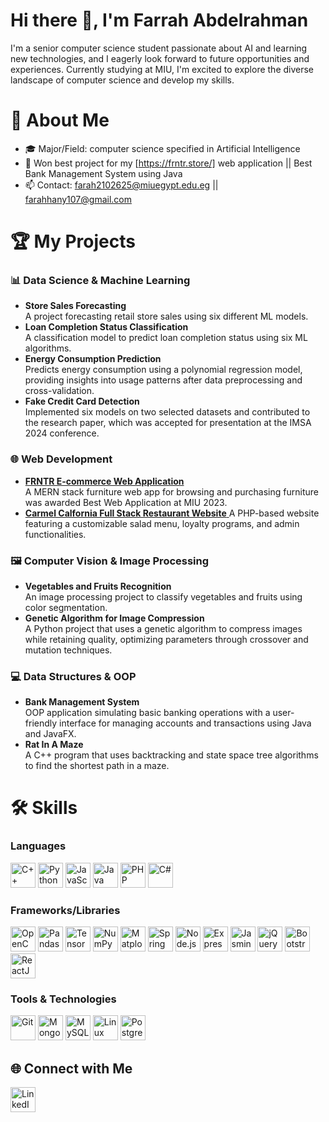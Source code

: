 # Hi there 👋, I'm Farrah Abdelrahman

I'm a senior computer science student passionate about AI and learning new technologies, and I eagerly look forward to future opportunities and experiences. Currently studying at MIU, I'm excited to explore the diverse landscape of computer science and develop my skills.

# 🔭 About Me

- 🎓 Major/Field: computer science specified in Artificial Intelligence
- 🥇 Won best project for my [https://frntr.store/] web application || Best Bank Management System using Java
- 📫 Contact: farah2102625@miuegypt.edu.eg || farahhany107@gmail.com

# 🏆 My Projects 
### 📊 Data Science & Machine Learning
- **Store Sales Forecasting**  
  A project forecasting retail store sales using six different ML models.
- **Loan Completion Status Classification**  
  A classification model to predict loan completion status using six ML algorithms.
- **Energy Consumption Prediction**  
  Predicts energy consumption using a polynomial regression model, providing insights into usage patterns after data preprocessing and cross-validation.
- **Fake Credit Card Detection**  
  Implemented six models on two selected datasets and contributed to the research paper, which was accepted for presentation at the IMSA 2024 conference.

### 🌐 Web Development
- <a href="https://github.com/nouranMo/FRNTR">**FRNTR E-commerce Web Application**</a>  
  A MERN stack furniture web app for browsing and purchasing furniture was awarded Best Web Application at MIU 2023.
- <a href="https://github.com/mennaemam12/Carmel-California"> **Carmel Calfornia Full Stack Restaurant Website**
  </a>
      A PHP-based website featuring a customizable salad menu, loyalty programs, and admin functionalities.



 ### 🖼️ Computer Vision & Image Processing
- **Vegetables and Fruits Recognition**  
  An image processing project to classify vegetables and fruits using color segmentation.
- **Genetic Algorithm for Image Compression**  
  A Python project that uses a genetic algorithm to compress images while retaining quality, optimizing parameters through crossover and mutation techniques.


### 💻 Data Structures & OOP
- **Bank Management System**  
  OOP application simulating basic banking operations with a user-friendly interface for managing accounts and transactions using Java and JavaFX.
- **Rat In A Maze**  
  A C++ program that uses backtracking and state space tree algorithms to find the shortest path in a maze.




# 🛠️ Skills

### Languages
<p>
  <img src="https://cdn.jsdelivr.net/gh/devicons/devicon/icons/cplusplus/cplusplus-original.svg" alt="C++" width="40" height="40"/>
  <img src="https://cdn.jsdelivr.net/gh/devicons/devicon/icons/python/python-original.svg" alt="Python" width="40" height="40"/>
  <img src="https://cdn.jsdelivr.net/gh/devicons/devicon/icons/javascript/javascript-original.svg" alt="JavaScript" width="40" height="40"/>
  <img src="https://cdn.jsdelivr.net/gh/devicons/devicon/icons/java/java-original.svg" alt="Java" width="40" height="40"/>
  <img src="https://cdn.jsdelivr.net/gh/devicons/devicon/icons/php/php-original.svg" alt="PHP" width="40" height="40"/>
  <img src="https://cdn.jsdelivr.net/gh/devicons/devicon/icons/csharp/csharp-original.svg" alt="C#" width="40" height="40"/>
</p>

### Frameworks/Libraries
<p>
  <img src="https://cdn.jsdelivr.net/gh/devicons/devicon/icons/opencv/opencv-original.svg" alt="OpenCV" width="40" height="40"/>
  <img src="https://cdn.jsdelivr.net/gh/devicons/devicon/icons/pandas/pandas-original.svg" alt="Pandas" width="40" height="40"/>
  <img src="https://cdn.jsdelivr.net/gh/devicons/devicon/icons/tensorflow/tensorflow-original.svg" alt="TensorFlow" width="40" height="40"/>
  <img src="https://cdn.jsdelivr.net/gh/devicons/devicon/icons/numpy/numpy-original.svg" alt="NumPy" width="40" height="40"/>
  <img src="https://upload.wikimedia.org/wikipedia/commons/8/84/Matplotlib_icon.svg" alt="Matplotlib" width="40" height="40"/>
  <img src="https://cdn.jsdelivr.net/gh/devicons/devicon/icons/spring/spring-original.svg" alt="Spring Boot" width="40" height="40"/>
  <img src="https://cdn.jsdelivr.net/gh/devicons/devicon/icons/nodejs/nodejs-original.svg" alt="Node.js" width="40" height="40"/>
  <img src="https://cdn.jsdelivr.net/gh/devicons/devicon/icons/express/express-original.svg" alt="Express.js" width="40" height="40"/>
  <img src="https://cdn.jsdelivr.net/gh/devicons/devicon/icons/jasmine/jasmine-original.svg" alt="Jasmine" width="40" height="40"/>
  <img src="https://cdn.jsdelivr.net/gh/devicons/devicon/icons/jquery/jquery-original.svg" alt="jQuery" width="40" height="40"/>
  <img src="https://cdn.jsdelivr.net/gh/devicons/devicon/icons/bootstrap/bootstrap-original.svg" alt="Bootstrap" width="40" height="40"/>
  <img src="https://cdn.jsdelivr.net/gh/devicons/devicon/icons/react/react-original.svg" alt="ReactJS" width="40" height="40"/>
</p>

### Tools & Technologies
<p>
  <img src="https://cdn.jsdelivr.net/gh/devicons/devicon/icons/git/git-original.svg" alt="Git" width="40" height="40"/>
  <img src="https://cdn.jsdelivr.net/gh/devicons/devicon/icons/mongodb/mongodb-original.svg" alt="MongoDB" width="40" height="40"/>
  <img src="https://cdn.jsdelivr.net/gh/devicons/devicon/icons/mysql/mysql-original.svg" alt="MySQL" width="40" height="40"/>
  <img src="https://cdn.jsdelivr.net/gh/devicons/devicon/icons/linux/linux-original.svg" alt="Linux" width="40" height="40"/>
  <img src="https://cdn.jsdelivr.net/gh/devicons/devicon/icons/postgresql/postgresql-original.svg" alt="PostgreSQL" width="40" height="40"/>


</p>



## 🌐 Connect with Me

<p>
  <a href="https://www.linkedin.com/in/farrah-hany">
    <img src="https://cdn.jsdelivr.net/gh/devicons/devicon/icons/linkedin/linkedin-original.svg" alt="LinkedIn" width="40" height="40"/>
  </a>
</p>
